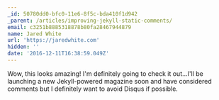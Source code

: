 ```yaml
---
_id: 50780dd0-bfc0-11e6-8f5c-bda410f1d942
_parent: /articles/improving-jekyll-static-comments/
email: c3251b8885318878b80fa28467944879
name: Jared White
url: 'https://jaredwhite.com'
hidden: ''
date: '2016-12-11T16:38:59.049Z'
---
```


Wow, this looks amazing! I'm definitely going to check it out...I'll be
launching a new Jekyll-powered magazine soon and have considered comments but
I definitely want to avoid Disqus if possible.
